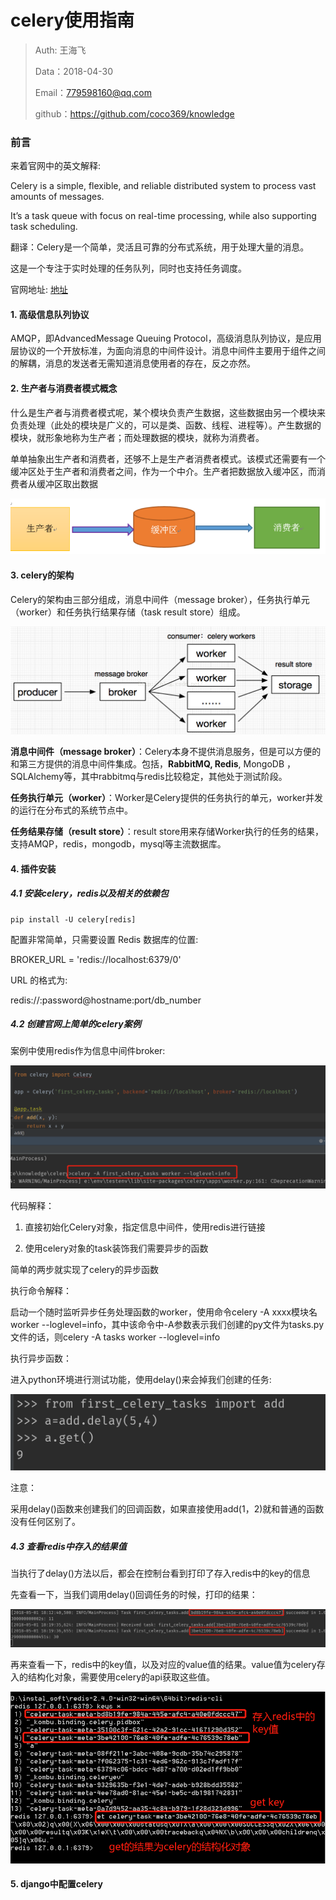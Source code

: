 
# celery使用指南

>Auth: 王海飞
>
>Data：2018-04-30
>
>Email：779598160@qq.com
>
>github：https://github.com/coco369/knowledge 

### 前言

来着官网中的英文解释:

Celery is a simple, flexible, and reliable distributed system to process vast amounts of messages.

It’s a task queue with focus on real-time processing, while also supporting task scheduling.

翻译：Celery是一个简单，灵活且可靠的分布式系统，用于处理大量的消息。

这是一个专注于实时处理的任务队列，同时也支持任务调度。

官网地址: [地址](http://docs.celeryproject.org)

#### 1. 高级信息队列协议

AMQP，即AdvancedMessage Queuing Protocol，高级消息队列协议，是应用层协议的一个开放标准，为面向消息的中间件设计。消息中间件主要用于组件之间的解耦，消息的发送者无需知道消息使用者的存在，反之亦然。

#### 2. 生产者与消费者模式概念


什么是生产者与消费者模式呢，某个模块负责产生数据，这些数据由另一个模块来负责处理（此处的模块是广义的，可以是类、函数、线程、进程等）。产生数据的模块，就形象地称为生产者；而处理数据的模块，就称为消费者。

单单抽象出生产者和消费者，还够不上是生产者消费者模式。该模式还需要有一个缓冲区处于生产者和消费者之间，作为一个中介。生产者把数据放入缓冲区，而消费者从缓冲区取出数据

![图](images/django_celery_product_consumer.png)

#### 3. celery的架构

Celery的架构由三部分组成，消息中间件（message broker），任务执行单元（worker）和任务执行结果存储（task result store）组成。

![图](images/django_celery.png)

<b>消息中间件（message broker）</b>：Celery本身不提供消息服务，但是可以方便的和第三方提供的消息中间件集成。包括，<b>RabbitMQ, Redis</b>, MongoDB ，SQLAlchemy等，其中rabbitmq与redis比较稳定，其他处于测试阶段。

 <b>任务执行单元（worker）</b>：Worker是Celery提供的任务执行的单元，worker并发的运行在分布式的系统节点中。

 <b>任务结果存储（result store）</b>：result store用来存储Worker执行的任务的结果，支持AMQP，redis，mongodb，mysql等主流数据库。

#### 4. 插件安装

##### 4.1 安装celery，redis以及相关的依赖包

```
pip install -U celery[redis]
```

配置非常简单，只需要设置 Redis 数据库的位置:

BROKER_URL = 'redis://localhost:6379/0'

URL 的格式为:

redis://:password@hostname:port/db_number


##### 4.2 创建官网上简单的celery案例

案例中使用redis作为信息中间件broker:

![图](images/django_celery_first_tasks.png)

代码解释： 

1. 直接初始化Celery对象，指定信息中间件，使用redis进行链接

2. 使用celery对象的task装饰我们需要异步的函数

简单的两步就实现了celery的异步函数

执行命令解释：

启动一个随时监听异步任务处理函数的worker，使用命令celery -A xxxx模块名 worker --loglevel=info，其中该命令中-A参数表示我们创建的py文件为tasks.py文件的话，则celery -A tasks worker --loglevel=info 

执行异步函数：

进入python环境进行测试功能，使用delay()来会掉我们创建的任务:

![图](images/django_celery_first_tasks_test.png)

注意：

采用delay()函数来创建我们的回调函数，如果直接使用add(1，2)就和普通的函数没有任何区别了。

##### 4.3 查看redis中存入的结果值

当执行了delay()方法以后，都会在控制台看到打印了存入redis中的key的信息

先查看一下，当我们调用delay()回调任务的时候，打印的结果：

![图](images/django_celery_first_tasks_result.png)


再来查看一下，redis中的key值，以及对应的value值的结果。value值为celery存入的结构化对象，需要使用celery的api获取这些值。

![图](images/django_celery_first_tasks_redis_result.png)


#### 5. django中配置celery


